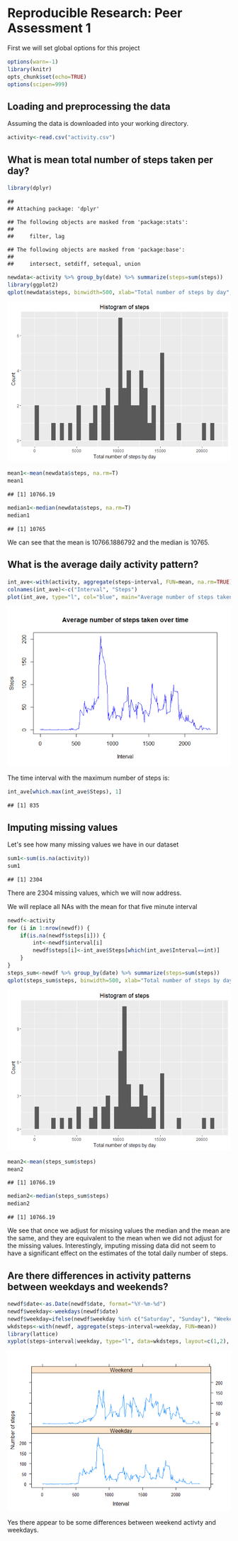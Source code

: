 # Reproducible Research: Peer Assessment 1
First we will set global options for this project


```r
options(warn=-1)
library(knitr)
opts_chunk$set(echo=TRUE)
options(scipen=999)
```

## Loading and preprocessing the data
Assuming the data is downloaded into your working directory.


```r
activity<-read.csv("activity.csv")
```
## What is mean total number of steps taken per day?


```r
library(dplyr)
```

```
## 
## Attaching package: 'dplyr'
```

```
## The following objects are masked from 'package:stats':
## 
##     filter, lag
```

```
## The following objects are masked from 'package:base':
## 
##     intersect, setdiff, setequal, union
```

```r
newdata<-activity %>% group_by(date) %>% summarize(steps=sum(steps))
library(ggplot2)
qplot(newdata$steps, binwidth=500, xlab="Total number of steps by day", main="Histogram of steps", ylab="Count")
```

![](PA1_template_files/figure-html/unnamed-chunk-3-1.png)

```r
mean1<-mean(newdata$steps, na.rm=T)
mean1
```

```
## [1] 10766.19
```

```r
median1<-median(newdata$steps, na.rm=T)
median1
```

```
## [1] 10765
```

We can see that the mean is 10766.1886792 and the median is 10765.

## What is the average daily activity pattern?

```r
int_ave<-with(activity, aggregate(steps~interval, FUN=mean, na.rm=TRUE))
colnames(int_ave)<-c("Interval", "Steps")
plot(int_ave, type="l", col="blue", main="Average number of steps taken over time")
```

![](PA1_template_files/figure-html/unnamed-chunk-4-1.png)

The time interval with the maximum number of steps is:


```r
int_ave[which.max(int_ave$Steps), 1]
```

```
## [1] 835
```


## Imputing missing values
Let's see how many missing values we have in our dataset

```r
sum1<-sum(is.na(activity))
sum1
```

```
## [1] 2304
```

There are 2304 missing values, which we will now address.

We will replace all NAs with the mean for that five minute interval


```r
newdf<-activity
for (i in 1:nrow(newdf)) {
    if(is.na(newdf$steps[i])) {
        int<-newdf$interval[i]
        newdf$steps[i]<-int_ave$Steps[which(int_ave$Interval==int)]
    }
}
steps_sum<-newdf %>% group_by(date) %>% summarize(steps=sum(steps))
qplot(steps_sum$steps, binwidth=500, xlab="Total number of steps by day", main="Histogram of steps", ylab="Count")
```

![](PA1_template_files/figure-html/unnamed-chunk-7-1.png)

```r
mean2<-mean(steps_sum$steps)
mean2
```

```
## [1] 10766.19
```

```r
median2<-median(steps_sum$steps)
median2
```

```
## [1] 10766.19
```

We see that once we adjust for missing values the median and the mean are the same, and they are equivalent to the mean when we did not adjust for the missing values.  Interestingly, imputing missing data did not seem to have a significant effect on the estimates of the total daily number of steps.

## Are there differences in activity patterns between weekdays and weekends?

```r
newdf$date<-as.Date(newdf$date, format="%Y-%m-%d")
newdf$weekday<-weekdays(newdf$date)
newdf$weekday=ifelse(newdf$weekday %in% c("Saturday", "Sunday"), "Weekend", "Weekday")
wkdsteps<-with(newdf, aggregate(steps~interval+weekday, FUN=mean))
library(lattice)
xyplot(steps~interval|weekday, type="l", data=wkdsteps, layout=c(1,2), xlab="Interval", ylab="Number of steps")
```

![](PA1_template_files/figure-html/unnamed-chunk-8-1.png)

Yes there appear to be some differences between weekend activty and weekdays.
